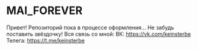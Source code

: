# MAI_FOREVER
Привет! Репозиторий пока в процессе оформления...
Не забудь поставить звёздочку!
Вся связь со мной: 
ВК: https://vk.com/keinsterbe
Телега: https://t.me/keinsterbe

